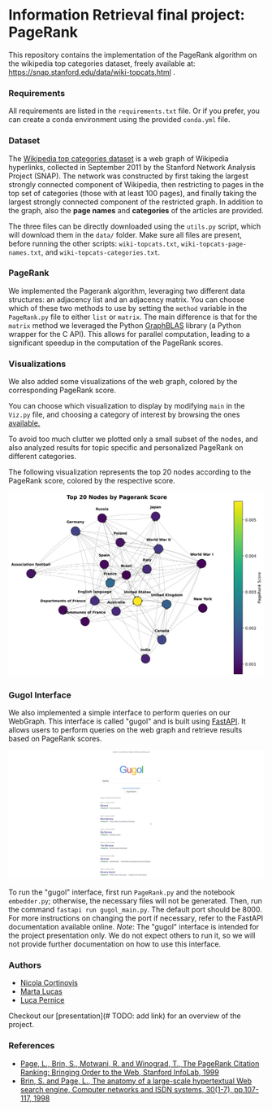 # Information Retrieval final project: PageRank
This repository contains the implementation of the PageRank algorithm on the wikipedia top categories dataset, freely available at: https://snap.stanford.edu/data/wiki-topcats.html .

### Requirements
All requirements are listed in the `requirements.txt` file. Or if you prefer, you can create a conda environment using the provided `conda.yml` file.

### Dataset
The [Wikipedia top categories dataset](https://snap.stanford.edu/data/wiki-topcats.html) is a web graph of Wikipedia hyperlinks, collected in September 2011 by the Stanford Network Analysis Project (SNAP). The network was constructed by first taking the largest strongly connected component of Wikipedia, then restricting to pages in the top set of categories (those with at least 100 pages), and finally taking the largest strongly connected component of the restricted graph.
In addition to the graph, also the **page names** and **categories** of the articles are provided.

The three files can be directly downloaded using the `utils.py` script, which will download them in the `data/` folder.
Make sure all files are present, before running the other scripts: `wiki-topcats.txt`, `wiki-topcats-page-names.txt`, and `wiki-topcats-categories.txt`.
### PageRank
We implemented the Pagerank algorithm, leveraging two different data structures: an adjacency list and an adjacency matrix. 
You can choose which of these two methods to use by setting the `method` variable in the `PageRank.py` file to either `list` or `matrix`.
The main difference is that for the `matrix` method we leveraged the Python  [GraphBLAS](https://graphblas.org/) library (a Python wrapper for the C API).  This allows for parallel computation, leading to a significant speedup in the computation of the PageRank scores.

### Visualizations
We also added some visualizations of the web graph, colored by the corresponding PageRank score.

You can choose which visualization to display by modifying `main` in the  `Viz.py` file, and choosing a category of interest by browsing the ones [available.](data/wiki-topcats-categories.txt)

To avoid too much clutter we plotted only a small subset of the nodes, and also analyzed results for topic specific and personalized PageRank on different categories.

The following visualization represents the top 20 nodes according to the PageRank score, colored by the respective score. 

![PageRank Visualization](general_small.png)
### Gugol Interface
We also implemented a simple interface to perform queries on our WebGraph. 
This interface is called "gugol" and is built using [FastAPI](https://fastapi.tiangolo.com/). It allows users to perform queries on the web graph and retrieve results based on PageRank scores.


![Gugol Interface](Interface.png)


To run the "gugol" interface, first run `PageRank.py` and the notebook `embedder.py`; otherwise, the necessary files will not be generated.
Then, run the command `fastapi run gugol_main.py`. The default port should be 8000.
For more instructions on changing the port if necessary, refer to the FastAPI documentation available online.
*Note*: The "gugol" interface is intended for the project presentation only. We do not expect others to run it, so we will not provide further documentation on how to use this interface.

### Authors
- [Nicola Cortinovis](https://github.com/nicolacortinovis)
- [Marta Lucas](https://github.com/15Max)
- [Luca Pernice](https://github.com/lucapernice)

Checkout our [presentation](# TODO: add link) for an overview of the project.

### References 
- [Page, L., Brin, S., Motwani, R. and Winograd, T., The PageRank 
Citation Ranking: Bringing Order to the Web, Stanford InfoLab, 1999](materials/Pagerank.pdf)
- [Brin, S. and Page, L., The anatomy of a large-scale hypertextual Web search engine, Computer networks and ISDN systems, 30(1-7), pp.107-117, 1998
](materials/Brin98Anatomy.pdf)

